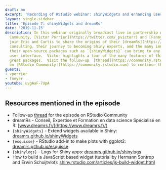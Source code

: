 ```yaml
---
draft: no
excerpt: 'Recording of RStudio webinar: shinyWidgets and enhancing user interfaces'
layout: single-sidebar
title: 'Episode 7: shinyWidgets and dreamRs'
date: '2019-11-15'
description: In this webinar originally broadcast live in partnership with RStudio
  Community, [Victor Perrier](https://twitter.com/_pvictorr) and [Fanny Meyer](https://twitter.com/_mfaan)
  join Eric and Curtis to share the origins of their [dreamRs](https://www.dreamrs.fr/)
  consulting, their journey to becoming Shiny experts, and the many innovations that
  their open-source packages such as `{shinyWidgets}` can bring to any Shiny application
  user interface.  Victor highlights a tour of the many features of this and other
  great packages.  Visit the follow-up  [thread](https://community.rstudio.com/t/shiny-developer-series-webinar-discussion-episode-7-victor-perrier-fanny-meyer-on-dreamrs-and-tools-to-customize-the-look-feel-of-your-app/44851)
  on [RStudio Community!](https://community.rstudio.com) to continue the discussion!
guests:
- vperrier
- fmeyer
youtube: uvgAaF-7UpA
---
```


## Resources mentioned in the episode

* Follow-up [thread](https://community.rstudio.com/t/shiny-developer-series-webinar-discussion-episode-7-victor-perrier-fanny-meyer-on-dreamrs-and-tools-to-customize-the-look-feel-of-your-app/44851) for the episode on RStudio Community
* dreamRs - Conseil, Expertise et Formation en data science Spécialisé en R: [www.dreamrs.fr/](https://www.dreamrs.fr/)
* `{shinyWidgets}` - Extend widgets available in Shiny: [dreamrs.github.io/shinyWidgets](https://dreamrs.github.io/shinyWidgets/index.html)
* `{esquisse}` - RStudio add-in to make plots with ggplot2: [dreamrs.github.io/esquisse](https://dreamrs.github.io/esquisse/)
* `{shinylogs}` - Logs for Shiny apps: [dreamrs.github.io/shinylogs](https://dreamrs.github.io/shinylogs/)
* How to build a JavaScript based widget (tutorial by Hermann Sontrop and Erwin Schuijtvlot): [shiny.rstudio.com/articles/js-build-widget.html](https://shiny.rstudio.com/articles/js-build-widget.html)
